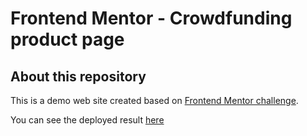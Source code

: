 # Frontend Mentor - Crowdfunding product page

## About this repository

This is a demo web site created based on [Frontend Mentor challenge](https://www.frontendmentor.io/challenges/crowdfunding-product-page-7uvcZe7ZR).

You can see the deployed result [here](https://crowdfunding-product-page-blue.vercel.app/)

